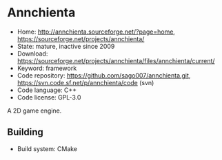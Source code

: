 # Annchienta

- Home: http://annchienta.sourceforge.net/?page=home, https://sourceforge.net/projects/annchienta/
- State: mature, inactive since 2009
- Download: https://sourceforge.net/projects/annchienta/files/annchienta/current/
- Keyword: framework
- Code repository: https://github.com/sago007/annchienta.git, https://svn.code.sf.net/p/annchienta/code (svn)
- Code language: C++
- Code license: GPL-3.0

A 2D game engine.

## Building

- Build system: CMake
